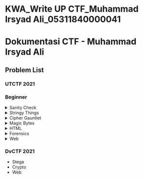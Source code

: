 # KWA_Write UP CTF_Muhammad Irsyad Ali_05311840000041

# Dokumentasi CTF - Muhammad Irsyad Ali

## Problem List
### UTCTF 2021
 
 ### Beginner
<details>
  <summary>Sanity Check</summary>
  1. A numbered  
  2. list  
     * With some  
     * Sub bullets
</details>

<details>
  <summary>Stringy Things</summary>
  1. A numbered  
  2. list  
     * With some  
     * Sub bullets
</details>

<details>
  <summary>Cipher Gauntlet</summary>
  1. A numbered  
  2. list  
     * With some  
     * Sub bullets
</details>

<details>
  <summary>Magic Bytes</summary>
  1. A numbered  
  2. list  
     * With some  
     * Sub bullets
</details>

<details>
  <summary>HTML</summary>
  1. A numbered  
  2. list  
     * With some  
     * Sub bullets
</details>

<details>
  <summary>Forensics</summary>
  1. A numbered  
  2. list  
     * With some  
     * Sub bullets
</details>

<details>
  <summary>Web</summary>
  1. A numbered  
  2. list  
     * With some  
     * Sub bullets
</details>
 

### DvCTF 2021
- Stega
- Crypto
- Web
